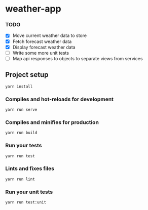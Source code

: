 # weather-app

### TODO

- [x] Move current weather data to store
- [x] Fetch forecast weather data
- [x] Display forecast weather data
- [ ] Write some more unit tests
- [ ] Map api responses to objects to separate views from services

## Project setup

```
yarn install
```

### Compiles and hot-reloads for development

```
yarn run serve
```

### Compiles and minifies for production

```
yarn run build
```

### Run your tests

```
yarn run test
```

### Lints and fixes files

```
yarn run lint
```

### Run your unit tests

```
yarn run test:unit
```
